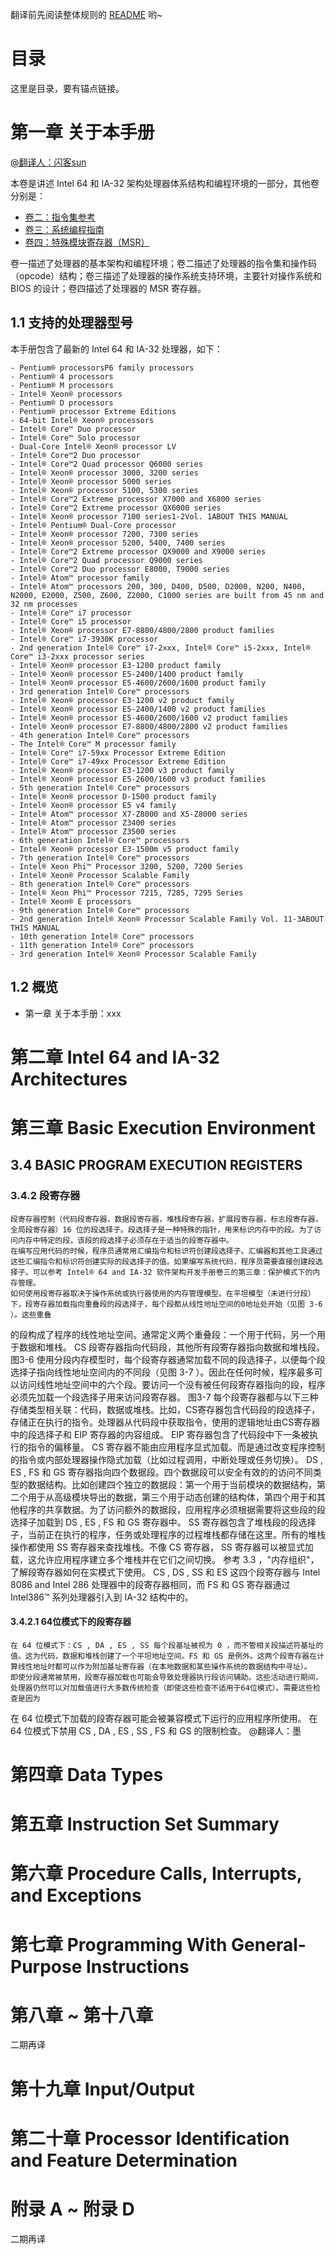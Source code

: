 翻译前先阅读整体规则的 [README](https://github.com/sunym1993/flash-linux0.11-talk/blob/main/Intel%20%E6%89%8B%E5%86%8C%E4%B8%AD%E6%96%87%E7%89%88/README.md) 哟~

# 目录

这里是目录，要有锚点链接。

# 第一章 关于本手册

[@翻译人：闪客sun](https://github.com/sunym1993/flash-linux0.11-talk)

本卷是讲述 Intel 64 和 IA-32 架构处理器体系结构和编程环境的一部分，其他卷分别是：

- [卷二：指令集参考](https://github.com/sunym1993/flash-linux0.11-talk/blob/main/Intel%20手册中文版/卷二：指令集参考.md)
- [卷三：系统编程指南](https://github.com/sunym1993/flash-linux0.11-talk/blob/main/Intel%20手册中文版/卷三：系统编程指南.md)
- [卷四：特殊模块寄存器（MSR）](https://github.com/sunym1993/flash-linux0.11-talk/blob/main/Intel%20手册中文版/卷四：特殊模块寄存器（MSR）.md)

卷一描述了处理器的基本架构和编程环境；卷二描述了处理器的指令集和操作码（opcode）结构；卷三描述了处理器的操作系统支持环境，主要针对操作系统和 BIOS 的设计；卷四描述了处理器的 MSR 寄存器。

## 1.1 支持的处理器型号

本手册包含了最新的 Intel 64 和 IA-32 处理器，如下：

```
- Pentium® processorsP6 family processors
- Pentium® 4 processors
- Pentium® M processors
- Intel® Xeon® processors
- Pentium® D processors
- Pentium® processor Extreme Editions
- 64-bit Intel® Xeon® processors
- Intel® Core™ Duo processor
- Intel® Core™ Solo processor
- Dual-Core Intel® Xeon® processor LV
- Intel® Core™2 Duo processor
- Intel® Core™2 Quad processor Q6000 series
- Intel® Xeon® processor 3000, 3200 series
- Intel® Xeon® processor 5000 series
- Intel® Xeon® processor 5100, 5300 series
- Intel® Core™2 Extreme processor X7000 and X6800 series
- Intel® Core™2 Extreme processor QX6000 series
- Intel® Xeon® processor 7100 series1-2Vol. 1ABOUT THIS MANUAL
- Intel® Pentium® Dual-Core processor
- Intel® Xeon® processor 7200, 7300 series
- Intel® Xeon® processor 5200, 5400, 7400 series
- Intel® Core™2 Extreme processor QX9000 and X9000 series
- Intel® Core™2 Quad processor Q9000 series
- Intel® Core™2 Duo processor E8000, T9000 series
- Intel® Atom™ processor family
- Intel® Atom™ processors 200, 300, D400, D500, D2000, N200, N400, N2000, E2000, Z500, Z600, Z2000, C1000 series are built from 45 nm and 32 nm processes
- Intel® Core™ i7 processor
- Intel® Core™ i5 processor
- Intel® Xeon® processor E7-8800/4800/2800 product families 
- Intel® Core™ i7-3930K processor
- 2nd generation Intel® Core™ i7-2xxx, Intel® Core™ i5-2xxx, Intel® Core™ i3-2xxx processor series
- Intel® Xeon® processor E3-1200 product family
- Intel® Xeon® processor E5-2400/1400 product family
- Intel® Xeon® processor E5-4600/2600/1600 product family
- 3rd generation Intel® Core™ processors
- Intel® Xeon® processor E3-1200 v2 product family
- Intel® Xeon® processor E5-2400/1400 v2 product families
- Intel® Xeon® processor E5-4600/2600/1600 v2 product families
- Intel® Xeon® processor E7-8800/4800/2800 v2 product families
- 4th generation Intel® Core™ processors
- The Intel® Core™ M processor family 
- Intel® Core™ i7-59xx Processor Extreme Edition
- Intel® Core™ i7-49xx Processor Extreme Edition
- Intel® Xeon® processor E3-1200 v3 product family
- Intel® Xeon® processor E5-2600/1600 v3 product families
- 5th generation Intel® Core™ processors
- Intel® Xeon® processor D-1500 product family
- Intel® Xeon® processor E5 v4 family
- Intel® Atom™ processor X7-Z8000 and X5-Z8000 series
- Intel® Atom™ processor Z3400 series
- Intel® Atom™ processor Z3500 series
- 6th generation Intel® Core™ processors
- Intel® Xeon® processor E3-1500m v5 product family
- 7th generation Intel® Core™ processors
- Intel® Xeon Phi™ Processor 3200, 5200, 7200 Series 
- Intel® Xeon® Processor Scalable Family 
- 8th generation Intel® Core™ processors
- Intel® Xeon Phi™ Processor 7215, 7285, 7295 Series
- Intel® Xeon® E processors
- 9th generation Intel® Core™ processors
- 2nd generation Intel® Xeon® Processor Scalable Family Vol. 11-3ABOUT THIS MANUAL
- 10th generation Intel® Core™ processors
- 11th generation Intel® Core™ processors
- 3rd generation Intel® Xeon® Processor Scalable Family
```
## 1.2 概览

- 第一章 关于本手册：xxx

# 第二章 Intel 64 and IA-32 Architectures

# 第三章 Basic Execution Environment

## 3.4 BASIC PROGRAM EXECUTION REGISTERS


### 3.4.2 段寄存器
    段寄存器控制（代码段寄存器，数据段寄存器，堆栈段寄存器，扩展段寄存器，标志段寄存器，全局段寄存器）16 位的段选择子。段选择子是一种特殊的指针，用来标识内存中的段。为了访问内存中特定的段，该段的段选择子必须存在于适当的段寄存器中。
    在编写应用代码的时候，程序员通常用汇编指令和标识符创建段选择子。汇编器和其他工具通过这些汇编指令和标识符创建实际的段选择子的值。如果编写系统代码，程序员需要直接创建段选择子。可以参考 Intel® 64 and IA-32 软件架构开发手册卷三的第三章：保护模式下的内存管理。
    如何使用段寄存器取决于操作系统或执行器使用的内存管理模型。在平坦模型（未进行分段）下，段寄存器加载指向重叠段的段选择子，每个段都从线性地址空间的0地址处开始（见图 3-6 ）。这些重叠
的段构成了程序的线性地址空间。通常定义两个重叠段：一个用于代码，另一个用于数据和堆栈。 CS 段寄存器指向代码段，其他所有段寄存器指向数据和堆栈段。
                                                                    图3-6
    使用分段内存模型时，每个段寄存器通常加载不同的段选择子，以便每个段选择子指向线性地址空间内的不同段（见图 3-7 ）。因此在任何时候，程序最多可以访问线性地址空间中的六个段。要访问一个没有被任何段寄存器指向的段，程序必须先加载一个段选择子用来访问段寄存器。
                                                                    图3-7
    每个段寄存器都与以下三种存储类型相关联：代码，数据或堆栈。比如，CS寄存器包含代码段的段选择子，存储正在执行的指令。处理器从代码段中获取指令，使用的逻辑地址由CS寄存器中的段选择子和
 EIP 寄存器的内容组成。 EIP 寄存器包含了代码段中下一条被执行的指令的偏移量。 CS 寄存器不能由应用程序显式加载。而是通过改变程序控制的指令或内部处理器操作隐式加载（比如过程调用，中断处理或任务切换）。
    DS , ES , FS 和 GS 寄存器指向四个数据段。四个数据段可以安全有效的的访问不同类型的数据结构。比如创建四个独立的数据段：第一个用于当前模块的数据结构，第二个用于从高级模块导出的数据，第三个用于动态创建的结构体，第四个用于和其他程序的共享数据。为了访问额外的数据段，应用程序必须根据需要将这些段的段选择子加载到 DS , ES , FS 和 GS 寄存器中。
    SS 寄存器包含了堆栈段的段选择子，当前正在执行的程序，任务或处理程序的过程堆栈都存储在这里。所有的堆栈操作都使用 SS 寄存器来查找堆栈。不像 CS 寄存器， SS 寄存器可以被显式加载，这允许应用程序建立多个堆栈并在它们之间切换。
    参考 3.3 ，"内存组织"，了解段寄存器如何在实模式下使用。
    CS , DS , SS 和 ES 这四个段寄存器与 Intel 8086 and Intel 286 处理器中的段寄存器相同，而 FS 和 GS 寄存器通过 Intel386™ 系列处理器引入到 IA-32 结构中的。
#### 3.4.2.1 64位模式下的段寄存器
    在 64 位模式下：CS , DA , ES , SS 每个段基址被视为 0 ，而不管相关段描述符基址的值。这为代码，数据和堆栈创建了一个平坦地址空间。FS 和 GS 是例外。这两个段寄存器在计算线性地址时都可以作为附加基址寄存器（在本地数据和某些操作系统的数据结构中寻址）。
    即使分段通常被禁用，段寄存器加载也可能会导致处理器执行段访问辅助。这些活动进行期间，处理器仍然可以对加载值进行大多数传统检查（即使这些检查不适用于64位模式）。需要这些检查是因为
在 64 位模式下加载的段寄存器可能会被兼容模式下运行的应用程序所使用。
    在 64 位模式下禁用 CS , DA , ES , SS , FS 和 GS 的限制检查。
@翻译人：墨

# 第四章 Data Types

# 第五章 Instruction Set Summary

# 第六章 Procedure Calls, Interrupts, and Exceptions

# 第七章 Programming With General-Purpose Instructions

# 第八章 ~ 第十八章

二期再译

# 第十九章 Input/Output

# 第二十章 Processor Identification and Feature Determination

# 附录 A ~ 附录 D

二期再译
